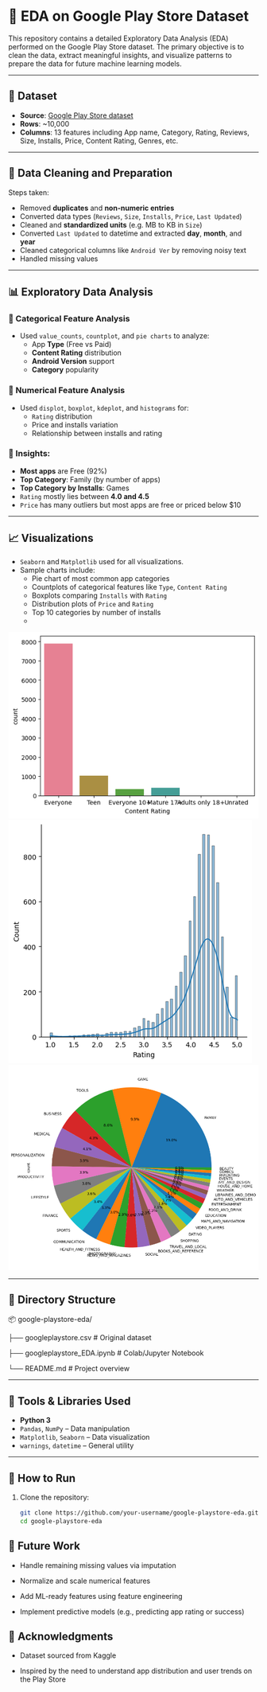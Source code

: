 # 📱 EDA on Google Play Store Dataset

This repository contains a detailed Exploratory Data Analysis (EDA) performed on the Google Play Store dataset. The primary objective is to clean the data, extract meaningful insights, and visualize patterns to prepare the data for future machine learning models.

---

## 📌 Dataset

- **Source**: [Google Play Store dataset](https://www.kaggle.com/datasets/lava18/google-play-store-apps)
- **Rows**: ~10,000
- **Columns**: 13 features including App name, Category, Rating, Reviews, Size, Installs, Price, Content Rating, Genres, etc.

---

## 🧽 Data Cleaning and Preparation

Steps taken:
- Removed **duplicates** and **non-numeric entries**
- Converted data types (`Reviews`, `Size`, `Installs`, `Price`, `Last Updated`)
- Cleaned and **standardized units** (e.g. MB to KB in `Size`)
- Converted `Last Updated` to datetime and extracted **day**, **month**, and **year**
- Cleaned categorical columns like `Android Ver` by removing noisy text
- Handled missing values

---

## 📊 Exploratory Data Analysis

### 🔹 Categorical Feature Analysis
- Used `value_counts`, `countplot`, and `pie charts` to analyze:
  - App **Type** (Free vs Paid)
  - **Content Rating** distribution
  - **Android Version** support
  - **Category** popularity

### 🔹 Numerical Feature Analysis
- Used `displot`, `boxplot`, `kdeplot`, and `histograms` for:
  - `Rating` distribution
  - Price and installs variation
  - Relationship between installs and rating

### 🔹 Insights:
- **Most apps** are Free (92%)
- **Top Category**: Family (by number of apps)
- **Top Category by Installs**: Games
- `Rating` mostly lies between **4.0 and 4.5**
- `Price` has many outliers but most apps are free or priced below $10

---

## 📈 Visualizations

- `Seaborn` and `Matplotlib` used for all visualizations.
- Sample charts include:
  - Pie chart of most common app categories
  - Countplots of categorical features like `Type`, `Content Rating`
  - Boxplots comparing `Installs` with `Rating`
  - Distribution plots of `Price` and `Rating`
  - Top 10 categories by number of installs
  - 
![EDA Plot](graph1.png)
![EDA Plot](graph2.png)
![EDA Plot](graph3.png)


---

## 📂 Directory Structure
📦 google-playstore-eda/

├── googleplaystore.csv # Original dataset

├── googleplaystore_EDA.ipynb # Colab/Jupyter Notebook

└── README.md # Project overview


---

## 🧰 Tools & Libraries Used

- **Python 3**
- `Pandas`, `NumPy` – Data manipulation
- `Matplotlib`, `Seaborn` – Data visualization
- `warnings`, `datetime` – General utility

---

## 🚀 How to Run

1. Clone the repository:
   ```bash
   git clone https://github.com/your-username/google-playstore-eda.git
   cd google-playstore-eda
   
## 📌 Future Work
- Handle remaining missing values via imputation

- Normalize and scale numerical features

- Add ML-ready features using feature engineering

- Implement predictive models (e.g., predicting app rating or success)

## 🙌 Acknowledgments
- Dataset sourced from Kaggle

- Inspired by the need to understand app distribution and user trends on the Play Store


